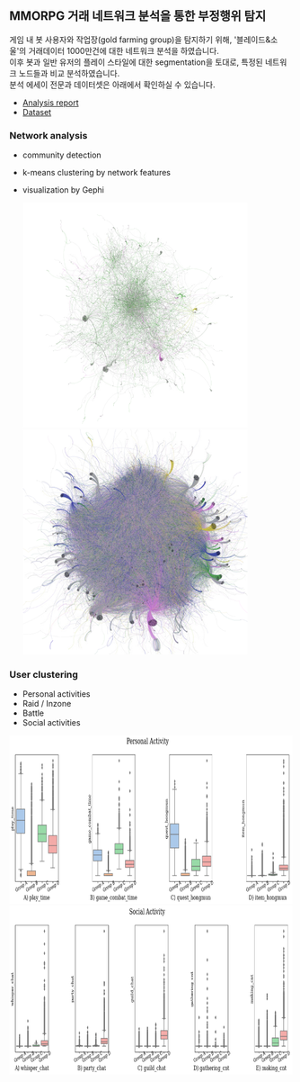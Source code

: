 ## MMORPG 거래 네트워크 분석을 통한 부정행위 탐지
게임 내 봇 사용자와 작업장(gold farming group)을 탐지하기 위해, '블레이드&소울'의 거래데이터 1000만건에 대한 네트워크 분석을 하였습니다.  
이후 봇과 일반 유저의 플레이 스타일에 대한 segmentation을 토대로, 특정된 네트워크 노드들과 비교 분석하였습니다.    
분석 에세이 전문과 데이터셋은 아래에서 확인하실 수 있습니다.
- [Analysis report](https://zest-cloud-1fd.notion.site/Blade-Soul-gfg-6abc699d108d44838e9f75626798de10)
- [Dataset](https://danbi-ncsoft.github.io/OpenData/)

### Network analysis
- community detection
- k-means clustering by network features
- visualization by Gephi

  <img src="img/cluster2.png" width="400" height="400">
  <img src="img/cluster1.png" width="400" height="400">

### User clustering
- Personal activities
- Raid / Inzone
- Battle
- Social activities

<img src="img/segment1.png" width="800" height="300">
<img src="img/segment2.png" width="800" height="300">

